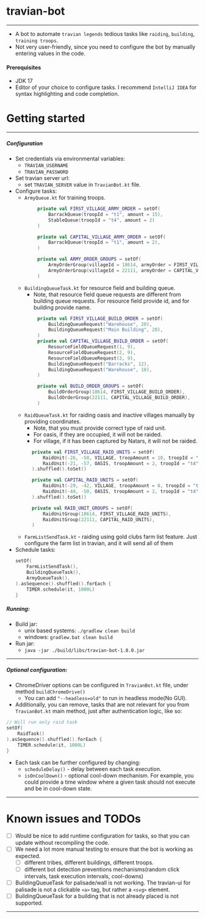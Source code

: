 # travian-bot

<hr>

* A bot to automate `travian legends` tedious tasks like `raiding`, `building`, `training troops`.
* Not very user-friendly, since you need to configure the bot by manually entering values in the
  code.

#### Prerequisites

* JDK 17
* Editor of your choice to configure tasks. I recommend `IntelliJ IDEA` for syntax highlighting and
  code completion.

# Getting started

<hr>

##### Configuration

* Set credentials via environmental variables:
    * `TRAVIAN_USERNAME`
    * `TRAVIAN_PASSWORD`
* Set travian server url:
    * set `TRAVIAN_SERVER` value in `TravianBot.kt` file.
* Configure tasks:
    * `ArmyQueue.kt` for training troops.
  ```kotlin
          private val FIRST_VILLAGE_ARMY_ORDER = setOf(
              BarrackQueue(troopId = "t1", amount = 15),
              StableQueue(troopId = "t4", amount = 2)
          )
  
          private val CAPITAL_VILLAGE_ARMY_ORDER = setOf(
              BarrackQueue(troopId = "t1", amount = 2),
          )
  
          private val ARMY_ORDER_GROUPS = setOf(
              ArmyOrderGroup(villageId = 18614, armyOrder = FIRST_VILLAGE_ARMY_ORDER),
              ArmyOrderGroup(villageId = 22111, armyOrder = CAPITAL_VILLAGE_ARMY_ORDER),
          )
    ```
    * `BuildingQueueTask.kt` for resource field and building queue.
        * Note, that resource field queue requests are different from building queue requests. For
          resource field provide id, and for building provide name.
  ```kotlin
          private val FIRST_VILLAGE_BUILD_ORDER = setOf(
              BuildingQueueRequest("Warehouse", 20),
              BuildingQueueRequest("Main Building", 20),
          )
          private val CAPITAL_VILLAGE_BUILD_ORDER = setOf(
              ResourceFieldQueueRequest(1, 9),
              ResourceFieldQueueRequest(2, 9),
              ResourceFieldQueueRequest(3, 9),
              BuildingQueueRequest("Barracks", 12),
              BuildingQueueRequest("Warehouse", 18),
          )
  
          private val BUILD_ORDER_GROUPS = setOf(
              BuildOrderGroup(18614, FIRST_VILLAGE_BUILD_ORDER),
              BuildOrderGroup(22111, CAPITAL_VILLAGE_BUILD_ORDER),
          )
  ```
    * `RaidQueueTask.kt` for raiding oasis and inactive villages manually by providing coordinates.
        * Note, that you must provide correct type of raid unit.
        * For oasis, if they are occupied, it will not be raided.
        * For village, if it has been captured by Natars, it will not be raided.
  ```kotlin
        private val FIRST_VILLAGE_RAID_UNITS = setOf(
            RaidUnit(-26, -58, VILLAGE, troopAmount = 10, troopId = "t4"),
            RaidUnit(-21, -57, OASIS, troopAmount = 2, troopId = "t4"),
        ).shuffled().toSet()

        private val CAPITAL_RAID_UNITS = setOf(
            RaidUnit(-29, -42, VILLAGE, troopAmount = 8, troopId = "t4"),
            RaidUnit(-44, -50, OASIS, troopAmount = 2, troopId = "t4"),
        ).shuffled().toSet()

        private val RAID_UNIT_GROUPS = setOf(
            RaidUnitGroup(18614, FIRST_VILLAGE_RAID_UNITS),
            RaidUnitGroup(22111, CAPITAL_RAID_UNITS),
        )
  ```
    * `FarmListSendTask.kt` - raiding using gold clubs farm list feature. Just configure the farm
      list in travian, and it will send all of them
* Schedule tasks:
    ```kotlin
    setOf(
        FarmListSendTask(),
        BuildingQueueTask(),
        ArmyQueueTask(),
    ).asSequence().shuffled().forEach {
        TIMER.schedule(it, 1000L)
    }
    ```

##### Running:

* Build jar:
    * unix based systems: `./gradlew clean build`
    * windows: `gradlew.bat clean build`
* Run jar:
    * `java -jar ./build/libs/travian-bot-1.0.0.jar`

<hr>

##### Optional configuration:

* ChromeDriver options can be configured in `TravianBot.kt` file, under method `buildChromeDrive()`
    * You can add `"--headless=old"` to run in headless mode(No GUI).
* Additionally, you can remove, tasks that are not relevant for you from `TravianBot.kt` main
  method, just after authentication logic, like so:

```kotlin
// Will run only raid task
setOf(
    RaidTask()
).asSequence().shuffled().forEach {
    TIMER.schedule(it, 1000L)
}
```

* Each task can be further configured by changing:
    * `scheduleDelay()` - delay between each task execution.
    * `isOnCoolDown()` - optional cool-down mechanism. For example, you could provide a time
      window where a given task should not execute and be in cool-down state.

<hr>

# Known issues and TODOs

* [ ] Would be nice to add runtime configuration for tasks, so that you can update without
  recompiling the code.
* [ ] We need a lot more manual testing to ensure that the bot is working as expected.
    * [ ] different tribes, different buildings, different troops.
    * [ ] different bot detection preventions mechanisms(random click intervals, task execution
      intervals, cool-downs)
* [ ] BuildingQueueTask for palisade/wall is not working. The travian-ui for palisade is not a
  clickable `<a>` tag, but rather a `<svg>` element.
* [ ] BuildingQueueTask for a building that is not already placed is not supported.

<hr>